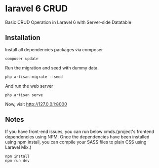 # laravel 6 CRUD
Basic CRUD Operation in Laravel 6 with Server-side Datatable
## Installation

Install all dependencies packages via composer

```
composer update
```

Run the migration and seed with dummy data.

```
php artisan migrate --seed
```

And run the web server

```
php artisan serve
```

Now, visit  http://127.0.0.1:8000 

## Notes

If you have front-end issues, you can run below cmds.(project's frontend dependencies using NPM. Once the dependencies have been installed using npm install, you can compile your SASS files to plain CSS using Laravel Mix.)
```
npm install
npm run dev
```
